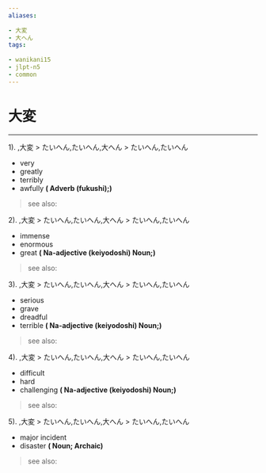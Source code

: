```yaml
---
aliases:
    
- 大変
- 大へん
tags:
    
- wanikani15
- jlpt-n5
- common
---
```


# 大変
---
1).
,大変 > たいへん,たいへん,大へん > たいへん,たいへん

- very
- greatly
- terribly
- awfully
**( Adverb (fukushi);)**
> see also: 
            
2).
,大変 > たいへん,たいへん,大へん > たいへん,たいへん

- immense
- enormous
- great
**( Na-adjective (keiyodoshi) Noun;)**
> see also: 
            
3).
,大変 > たいへん,たいへん,大へん > たいへん,たいへん

- serious
- grave
- dreadful
- terrible
**( Na-adjective (keiyodoshi) Noun;)**
> see also: 
            
4).
,大変 > たいへん,たいへん,大へん > たいへん,たいへん

- difficult
- hard
- challenging
**( Na-adjective (keiyodoshi) Noun;)**
> see also: 
            
5).
,大変 > たいへん,たいへん,大へん > たいへん,たいへん

- major incident
- disaster
**( Noun; Archaic)**
> see also: 
            